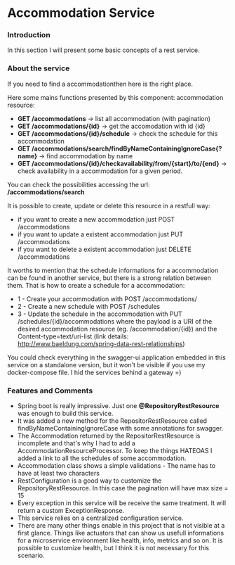 # Accommodation Service

### Introduction
In this section I will present some basic concepts of a rest service.

### About the service
If you need to find a accommodationthen here is the right place.

Here some mains functions presented by this component:
accommodation resource:
 * **GET  /accommodations**  -> list all accommodation (with pagination)
 * **GET /accommodations/{id}**  ->  get the accomodation with id {id}
 * **GET /accommodations/{id}/schedule** -> check the schedule for this accommodation
 * **GET /accommodations/search/findByNameContainingIgnoreCase{?name}** -> find accommodation by name
 * **GET /accommodations/{id}/checkavailability/from/{start}/to/{end}** -> check availability in a accommodation for a given period.
 
 You can check the possibilities accessing the url: **/accommodations/search** 
 
It is possible to create, update or delete this resource in a restfull way: 
* if you want to create a new accommodation just POST /accommodations
* if you want to update a existent accommodation just PUT /accommodations
* if you want to delete a existent accommodation just DELETE /accommodations

It worths to mention that the schedule informations for a accommodation can be found in another service, but there is a strong relation between them. That is how to create a schedule for a accommodation:
* 1 - Create your accommodation with POST /accommodations/
* 2 - Create a new schedule with POST /schedules
* 3 - Update the schedule in the accommodation with PUT /schedules/{id}/accommodations where the payload is a URI of the desired accommodation resource (eg. /accommodation/{id}) and the Content-type=text/uri-list (link details: http://www.baeldung.com/spring-data-rest-relationships)
 
You could check everything in the swagger-ui application embedded in this service on a standalone version, but it won't be visible if you use my docker-compose file. I hid the services behind a gateway =)
 
### Features and Comments
* Spring boot is really impressive. Just one **@RepositoryRestResource** was enough to build this service.
* It was added a new method for the RepositorRestResource called findByNameContainingIgnoreCase with some annotations for swagger.
* The Accommodation returned by the RepositorRestResource is incomplete and that's why I had to add a AccommodationResourceProcessor. To keep the things HATEOAS I added a link to all the schedules of some accommodation. 
* Accommodation class shows a simple validations - The name has to have at least two characters
* RestConfiguration is a good way to customize the RepositoryRestResource. In this case the pagination will have max size = 15
* Every exception in this service will be receive the same treatment. It will return a custom ExceptionResponse.
* This service relies on a centralized configuration service.
* There are many other things enable in this project that is not visible at a first glance. Things like actuators that can show us usefull informations for a microservice environment like  health, info, metrics and so on.  It is possible to customize health, but I think it is not necessary for this scenario.

